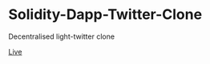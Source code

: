 # Solidity-Dapp-Twitter-Clone

Decentralised light-twitter clone


[Live](https://solidity-dapp-twitter-clone-eliasafara.netlify.app/)
